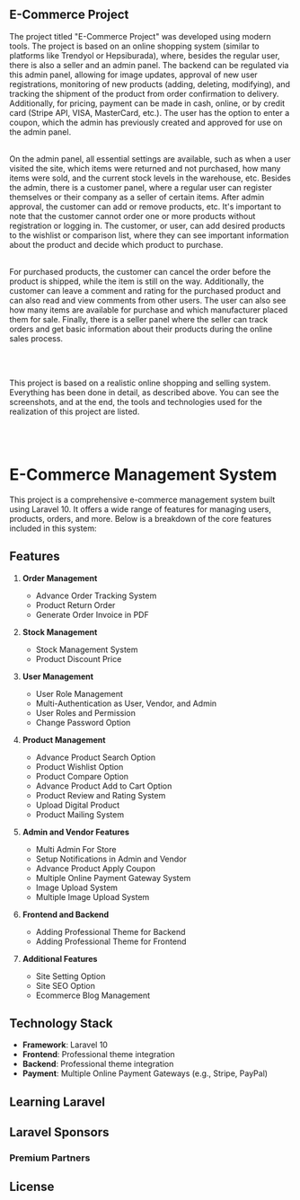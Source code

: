 ## E-Commerce Project

The project titled "E-Commerce Project" was developed using modern tools. The project is based on an online shopping system (similar to platforms like Trendyol or Hepsiburada), where, besides the regular user, there is also a seller and an admin panel. The backend can be regulated via this admin panel, allowing for image updates, approval of new user registrations, monitoring of new products (adding, deleting, modifying), and tracking the shipment of the product from order confirmation to delivery. Additionally, for pricing, payment can be made in cash, online, or by credit card (Stripe API, VISA, MasterCard, etc.). The user has the option to enter a coupon, which the admin has previously created and approved for use on the admin panel.
<br><br>

On the admin panel, all essential settings are available, such as when a user visited the site, which items were returned and not purchased, how many items were sold, and the current stock levels in the warehouse, etc. Besides the admin, there is a customer panel, where a regular user can register themselves or their company as a seller of certain items. After admin approval, the customer can add or remove products, etc. It's important to note that the customer cannot order one or more products without registration or logging in. The customer, or user, can add desired products to the wishlist or comparison list, where they can see important information about the product and decide which product to purchase.
<br><br>

For purchased products, the customer can cancel the order before the product is shipped, while the item is still on the way. Additionally, the customer can leave a comment and rating for the purchased product and can also read and view comments from other users. The user can also see how many items are available for purchase and which manufacturer placed them for sale. Finally, there is a seller panel where the seller can track orders and get basic information about their products during the online sales process.

<br><br>

This project is based on a realistic online shopping and selling system. Everything has been done in detail, as described above. You can see the screenshots, and at the end, the tools and technologies used for the realization of this project are listed.

<br><br>
# E-Commerce Management System

This project is a comprehensive e-commerce management system built using Laravel 10. It offers a wide range of features for managing users, products, orders, and more. Below is a breakdown of the core features included in this system:

## Features

1. **Order Management**
   - Advance Order Tracking System
   - Product Return Order
   - Generate Order Invoice in PDF

2. **Stock Management**
   - Stock Management System
   - Product Discount Price

3. **User Management**
   - User Role Management
   - Multi-Authentication as User, Vendor, and Admin
   - User Roles and Permission
   - Change Password Option

4. **Product Management**
   - Advance Product Search Option
   - Product Wishlist Option
   - Product Compare Option
   - Advance Product Add to Cart Option
   - Product Review and Rating System
   - Upload Digital Product
   - Product Mailing System

5. **Admin and Vendor Features**
   - Multi Admin For Store
   - Setup Notifications in Admin and Vendor
   - Advance Product Apply Coupon
   - Multiple Online Payment Gateway System
   - Image Upload System
   - Multiple Image Upload System

6. **Frontend and Backend**
   - Adding Professional Theme for Backend
   - Adding Professional Theme for Frontend

7. **Additional Features**
   - Site Setting Option
   - Site SEO Option
   - Ecommerce Blog Management

## Technology Stack

- **Framework**: Laravel 10
- **Frontend**: Professional theme integration
- **Backend**: Professional theme integration
- **Payment**: Multiple Online Payment Gateways (e.g., Stripe, PayPal)


## Learning Laravel

## Laravel Sponsors


### Premium Partners

## License

